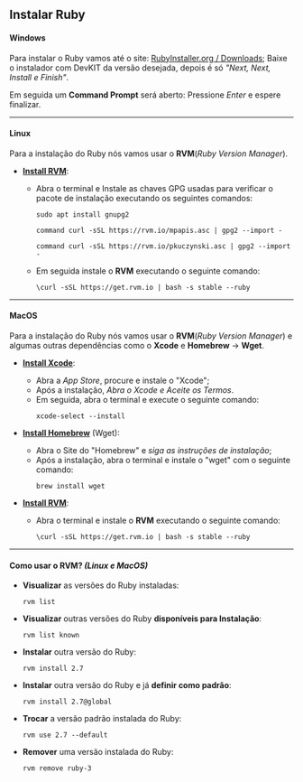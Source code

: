 ## Instalar Ruby


#### **Windows**
Para instalar o Ruby vamos até o site: [RubyInstaller.org / Downloads](https://rubyinstaller.org/downloads/); Baixe o instalador com DevKIT da versão desejada, depois é só *"Next, Next, Install e Finish"*.

Em seguida um **Command Prompt** será aberto: Pressione *Enter* e espere finalizar.


---
#### **Linux**
Para a instalação do Ruby nós vamos usar o **RVM**(*Ruby Version Manager*).

  - **[Install RVM](https://rvm.io/rvm/install)**:
    
    - Abra o terminal e Instale as chaves GPG usadas para verificar o pacote de instalação executando os seguintes comandos:
      ```
      sudo apt install gnupg2
      ```
      ```
      command curl -sSL https://rvm.io/mpapis.asc | gpg2 --import -
      ```
      ```
      command curl -sSL https://rvm.io/pkuczynski.asc | gpg2 --import -
      ```
      
    - Em seguida instale o **RVM** executando o seguinte comando:
      ```
      \curl -sSL https://get.rvm.io | bash -s stable --ruby
      ```


---
#### **MacOS**
Para a instalação do Ruby nós vamos usar o **RVM**(*Ruby Version Manager*) e algumas outras dependências como o **Xcode** e **Homebrew** -> **Wget**.

  - **[Install Xcode](https://apps.apple.com/br/app/xcode/id497799835?mt=12)**: 
    - Abra a *App Store*, procure  e instale o "Xcode";
    - Após a instalação, *Abra o Xcode e Aceite os Termos*.
    - Em seguida, abra o terminal e execute o seguinte comando:
      ```
      xcode-select --install
      ```

  - **[Install Homebrew](https://brew.sh/)** (Wget):
    - Abra o Site do "Homebrew" e *siga as instruções de instalação*;
    - Após a instalação, abra o terminal e instale o "wget" com o seguinte comando:
      ```
      brew install wget
      ```

  - **[Install RVM](https://rvm.io/rvm/install)**:
    - Abra o terminal e instale o **RVM** executando o seguinte comando:
      ```
      \curl -sSL https://get.rvm.io | bash -s stable --ruby
      ```

---
#### Como usar o RVM? *(Linux e MacOS)*

  - **Visualizar** as versões do Ruby instaladas:
    ```
    rvm list
    ```
  
  - **Visualizar** outras versões do Ruby **disponíveis para Instalação**:
    ```
    rvm list known
    ```
  
  - **Instalar** outra versão do Ruby:
    ```
    rvm install 2.7
    ```
  
  - **Instalar** outra versão do Ruby e já **definir como padrão**:
    ```
    rvm install 2.7@global
    ```
  
  - **Trocar** a versão padrão instalada do Ruby:
    ```
    rvm use 2.7 --default
    ```
  
  - **Remover** uma versão instalada do Ruby:
    ```
    rvm remove ruby-3
    ```
